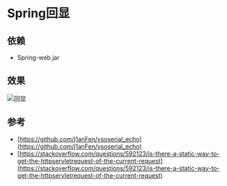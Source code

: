 # Spring回显 

## 依赖
* Spring-web.jar

## 效果
![回显](https://github.com/feihong-cs/deserizationEcho/blob/master/Spring/imgs/20200621-001.png?raw=true)

## 参考
* [https://github.com/j1anFen/ysoserial_echo](https://github.com/j1anFen/ysoserial_echo)
* [https://stackoverflow.com/questions/592123/is-there-a-static-way-to-get-the-httpservletrequest-of-the-current-request](https://stackoverflow.com/questions/592123/is-there-a-static-way-to-get-the-httpservletrequest-of-the-current-request)
